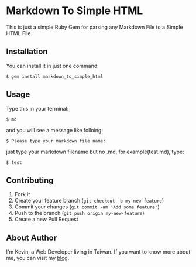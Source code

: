 # Markdown To Simple HTML

This is just a simple Ruby Gem for parsing any Markdown File to a Simple HTML File.

## Installation

You can install it in just one command:

    $ gem install markdown_to_simple_html

## Usage

Type this in your terminal:

    $ md

and you will see a message like folloing:

    $ Please type your markdown file name:

just type your markdown filename but no .md, for example(test.md), type:

    $ test

## Contributing

1. Fork it 
2. Create your feature branch (`git checkout -b my-new-feature`)
3. Commit your changes (`git commit -am 'Add some feature'`)
4. Push to the branch (`git push origin my-new-feature`)
5. Create a new Pull Request

## About Author

I'm Kevin, a Web Developer living in Taiwan. If you want to know more about me, you can visit my [blog](http://blog.cgmlife.net/). 
